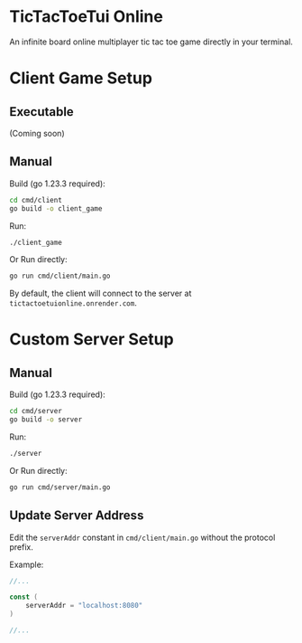 ﻿# TicTacToeTui Online

An infinite board online multiplayer tic tac toe game directly in your terminal.

# Client Game Setup

## Executable

(Coming soon)

## Manual 

Build (go 1.23.3 required):

```bash
cd cmd/client
go build -o client_game
```

Run:

```bash
./client_game
```

Or Run directly:

```bash
go run cmd/client/main.go
```

By default, the client will connect to the server at `tictactoetuionline.onrender.com`.

# Custom Server Setup

## Manual

Build (go 1.23.3 required):

```bash
cd cmd/server
go build -o server
```

Run:

```bash
./server
```

Or Run directly:

```bash
go run cmd/server/main.go
```

## Update Server Address

Edit the `serverAddr` constant in `cmd/client/main.go` without the protocol prefix.

Example:

```go
//...

const (
	serverAddr = "localhost:8080"
)

//...
```